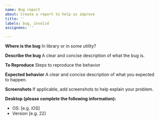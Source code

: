 ```yaml
---
name: Bug report
about: Create a report to help us improve
title: ''
labels: bug, invalid
assignees: ''

---
```


**Where is the bug**
In library or in some utility?

**Describe the bug**
A clear and concise description of what the bug is.

**To Reproduce**
Steps to reproduce the behavior 

**Expected behavior**
A clear and concise description of what you expected to happen.

**Screenshots**
If applicable, add screenshots to help explain your problem.

**Desktop (please complete the following information):**
 - OS: [e.g. iOS]
 - Version [e.g. 22]
